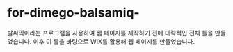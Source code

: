 # for-dimego-balsamiq-

발싸믹이라는 프로그램을 사용하여 웹 페이지를 제작하기 전에 대략적인 전체 틀을 만들었습니다.
이후 이 틀을 바탕으로 WIX를 활용해 웹 페이지를 만들었습니다.
